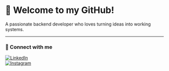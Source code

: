 # 👋 Welcome to my GitHub!

A passionate backend developer who loves turning ideas into working systems.

---

### 🤝 Connect with me

[![LinkedIn](https://img.shields.io/badge/LinkedIn-000?style=for-the-badge&logo=linkedin&logoColor=0A66C2)](https://www.linkedin.com/in/%C3%B6mer-ensar-cengiz-249a4825a/)  
[![Instagram](https://img.shields.io/badge/Instagram-000?style=for-the-badge&logo=instagram&logoColor=E1306C)](https://www.instagram.com/omer.ensarr/)
